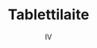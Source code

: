 ---
title: "Tablettilaite"

tags:
  - laitteen-kaytto
  - kayttojarjestelmat


author: IV

link: http://hs.fi
---